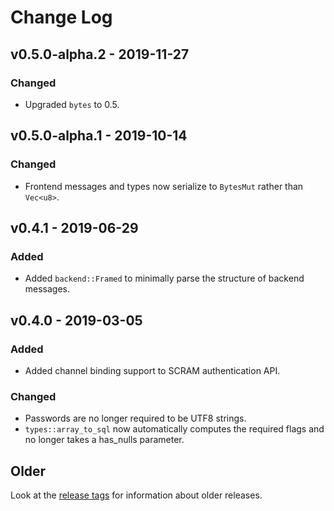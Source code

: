 # Change Log

## v0.5.0-alpha.2 - 2019-11-27

### Changed

* Upgraded `bytes` to 0.5.

## v0.5.0-alpha.1 - 2019-10-14

### Changed

* Frontend messages and types now serialize to `BytesMut` rather than `Vec<u8>`.

## v0.4.1 - 2019-06-29

### Added

* Added `backend::Framed` to minimally parse the structure of backend messages.

## v0.4.0 - 2019-03-05

### Added

* Added channel binding support to SCRAM authentication API.

### Changed

* Passwords are no longer required to be UTF8 strings.
* `types::array_to_sql` now automatically computes the required flags and no longer takes a has_nulls parameter.

## Older

Look at the [release tags] for information about older releases.

[release tags]: https://github.com/sfackler/rust-postgres/releases

